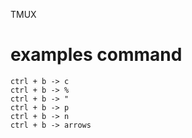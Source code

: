 TMUX

# examples command
    ctrl + b -> c
    ctrl + b -> %
    ctrl + b -> "
    ctrl + b -> p
    ctrl + b -> n
    ctrl + b -> arrows